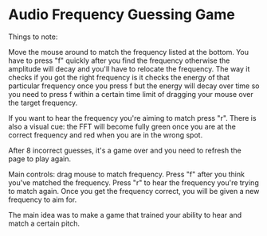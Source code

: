 # Audio Frequency Guessing Game

Things to note:

Move the mouse around to match the frequency listed at the bottom. You have to press "f" quickly after you find the 
frequency otherwise the amplitude will decay and you'll have to relocate the frequency. The way it checks if you got the right frequency
is it checks the energy of that particular frequency once you press f but the energy will decay over time so you need to press f within
a certain time limit of dragging your mouse over the target frequency. 

If you want to hear the frequency you're aiming to match press "r". There is also a visual cue: the FFT will become fully green once you
are at the correct frequency and red when you are in the wrong spot.

After 8 incorrect guesses, it's a game over and you need to refresh the page to play again. 

Main controls: drag mouse to match frequency. Press "f" after you think you've matched the frequency.
Press "r" to hear the frequency you're trying to match again. Once you get the frequency correct, you will be given a new frequency to aim for.

The main idea was to make a game that trained your ability to hear and match a certain pitch.
